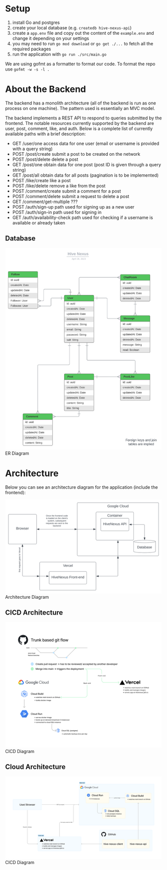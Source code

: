 # Setup

1. install Go and postgres
2. create your local database (e.g. `createdb hive-nexus-api`)
3. create a `app.env` file and copy out the content of the `example.env` and change it depending on your settings
4. you may need to run `go mod download` or `go get ./...` to fetch all the required packages
5. run the application with `go run ./src/main.go`

We are using gofmt as a formatter to format our code. To format the repo use `gofmt -w -s -l .`

# About the Backend

The backend has a monolith architecture (all of the backend is run as one process on one machine). The pattern used is essentially an MVC model.

The backend implements a REST API to respond to queries submitted by the frontend. The notable resources currently supported by the backend are user, post, comment, like, and auth. Below is a complete list of currently available paths with a brief description:

- GET /user/one access data for one user (email or username is provided with a query string)
- POST /post/create submit a post to be created on the network
- POST /post/delete delete a post
- GET /post/one obtain data for one post (post ID is given through a query string)
- GET /post/all obtain data for all posts (pagination is to be implemented)
- POST /like/create like a post
- POST /like/delete remove a like from the post
- POST /comment/create submit a comment for a post
- POST /comment/delete submit a request to delete a post
- GET /comment/get-multiple ???
- POST /auth/sign-up path used for signing up as a new user
- POST /auth/sign-in path used for signing in
- GET /auth/availability-check path used for checking if a username is available or already taken

## Database

<img src="./docs/ER_diagram.svg"> ER Diagram

# Architecture

Below you can see an architecture diagram for the application (include the frontend):

<img src="./docs/architecture.svg"> Architecture Diagram

## CICD Architecture

<img src="./docs/CICD_diagram.png"> CICD Diagram

## Cloud Architecture

<img src="./docs/Cloud_diagram.png"> CICD Diagram
